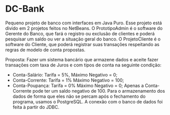 # DC-Bank
Pequeno projeto de banco com interfaces em Java Puro.
Esse projeto está divido em 2 projetos feitos no NetBeans. O PrototipoAdmin é o software do Gerente do Banco, que fará o registro ou exclusão de clientes e poderá pesquisar um saldo ou ver a situação geral do banco. O ProjetoCliente é o software do Cliente, que poderá registrar suas transações respeitando as regras de modelo de conta propostas.

Proposta: 
Fazer um sistema bancário que armazene dados e aceite fazer transações com taxa de Juros e com tipos de conta na seguinte condição:
- Conta-Salário: Tarifa = 5%, Máximo Negativo = 0;
- Conta-Corrente: Tarifa = 1% Máximo Negativo = 100;
- Conta-Poupança: Tarifa = 0% Máximo Negativo = 0;
Apenas a Conta-Corrente pode ter um saldo negativo de 100.
Para o armazenamento dos dados de forma que eles não se percam após o fechamento do programa, usamos o PostgreSQL.
A conexão com o banco de dados foi feita à partir do JDBC.
